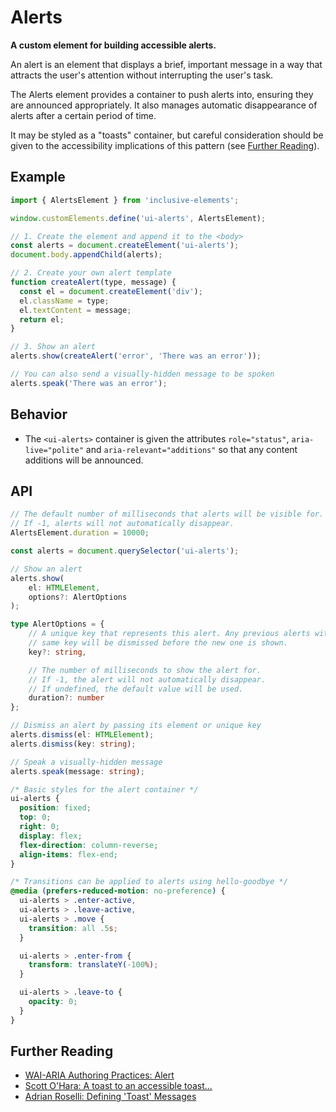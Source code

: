 # Alerts

**A custom element for building accessible alerts.**

An alert is an element that displays a brief, important message in a way that attracts the user's attention without interrupting the user's task.

The Alerts element provides a container to push alerts into, ensuring they are announced appropriately. It also manages automatic disappearance of alerts after a certain period of time.

It may be styled as a "toasts" container, but careful consideration should be given to the accessibility implications of this pattern (see [Further Reading](#further-reading)).

## Example

```js
import { AlertsElement } from 'inclusive-elements';

window.customElements.define('ui-alerts', AlertsElement);

// 1. Create the element and append it to the <body>
const alerts = document.createElement('ui-alerts');
document.body.appendChild(alerts);

// 2. Create your own alert template
function createAlert(type, message) {
  const el = document.createElement('div');
  el.className = type;
  el.textContent = message;
  return el;
}

// 3. Show an alert
alerts.show(createAlert('error', 'There was an error'));

// You can also send a visually-hidden message to be spoken
alerts.speak('There was an error');
```

## Behavior

- The `<ui-alerts>` container is given the attributes `role="status"`, `aria-live="polite"` and `aria-relevant="additions"` so that any content additions will be announced.

## API

```ts
// The default number of milliseconds that alerts will be visible for.
// If -1, alerts will not automatically disappear.
AlertsElement.duration = 10000;

const alerts = document.querySelector('ui-alerts');

// Show an alert
alerts.show(
    el: HTMLElement, 
    options?: AlertOptions
);

type AlertOptions = {
    // A unique key that represents this alert. Any previous alerts with the
    // same key will be dismissed before the new one is shown.
    key?: string,

    // The number of milliseconds to show the alert for.
    // If -1, the alert will not automatically disappear.
    // If undefined, the default value will be used.
    duration?: number
};

// Dismiss an alert by passing its element or unique key
alerts.dismiss(el: HTMLElement);
alerts.dismiss(key: string);

// Speak a visually-hidden message
alerts.speak(message: string);
```

```css
/* Basic styles for the alert container */
ui-alerts {
  position: fixed;
  top: 0;
  right: 0;
  display: flex;
  flex-direction: column-reverse;
  align-items: flex-end;
}

/* Transitions can be applied to alerts using hello-goodbye */
@media (prefers-reduced-motion: no-preference) {
  ui-alerts > .enter-active,
  ui-alerts > .leave-active,
  ui-alerts > .move {
    transition: all .5s;
  }

  ui-alerts > .enter-from {
    transform: translateY(-100%);
  }

  ui-alerts > .leave-to {
    opacity: 0;
  }
}
```

## Further Reading

- [WAI-ARIA Authoring Practices: Alert](https://w3c.github.io/aria-practices/#alert)
- [Scott O'Hara: A toast to an accessible toast...](https://www.scottohara.me/blog/2019/07/08/a-toast-to-a11y-toasts.html)
- [Adrian Roselli: Defining 'Toast' Messages](https://adrianroselli.com/2020/01/defining-toast-messages.html)
